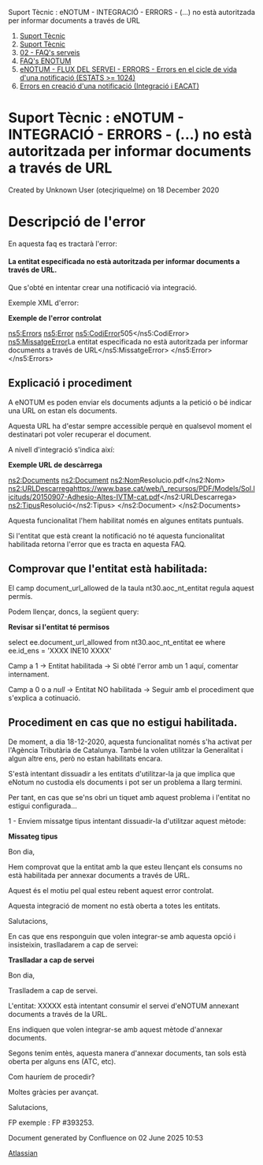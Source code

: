 Suport Tècnic : eNOTUM - INTEGRACIÓ - ERRORS - (...) no està autoritzada per informar documents a través de URL  

1.  [Suport Tècnic](index.html)
2.  [Suport Tècnic](13893782.html)
3.  [02 - FAQ's serveis](26313393.html)
4.  [FAQ's ENOTUM](28705561.html)
5.  [eNOTUM - FLUX DEL SERVEI - ERRORS - Errors en el cicle de vida d'una notificació (ESTATS >= 1024)](36340658.html)
6.  [Errors en creació d'una notificació (Integració i EACAT)](36341306.html)

Suport Tècnic : eNOTUM - INTEGRACIÓ - ERRORS - (...) no està autoritzada per informar documents a través de URL
===============================================================================================================

Created by Unknown User (otecjriquelme) on 18 December 2020

Descripció de l'error
=====================

En aquesta faq es tractarà l'error:

#### La entitat especificada no està autoritzada per informar documents a través de URL.

Que s'obté en intentar crear una notificació via integració.

Exemple XML d'error:

**Exemple de l'error controlat**

<ns5:Errors>     <ns5:Error>
           <ns5:CodiError>505</ns5:CodiError>
           <ns5:MissatgeError>La entitat especificada no està autoritzada per informar documents a través de URL</ns5:MissatgeError>
     </ns5:Error>
</ns5:Errors>

Explicació i procediment
------------------------

A eNOTUM es poden enviar els documents adjunts a la petició o bé indicar una URL on estan els documents.

Aquesta URL ha d'estar sempre accessible perquè en qualsevol moment el destinatari pot voler recuperar el document.

A nivell d'integració s'indica així:

**Exemple URL de descàrrega**

<ns2:Documents>
	<ns2:Document>
		<ns2:Nom>Resolucio.pdf</ns2:Nom>
		<ns2:URLDescarrega>https://www.base.cat/web/\_recursos/PDF/Models/Sol.licituds/20150907-Adhesio-Altes-IVTM-cat.pdf</ns2:URLDescarrega>
		<ns2:Tipus>Resolució</ns2:Tipus>
	</ns2:Document>
</ns2:Documents>

Aquesta funcionalitat l'hem habilitat només en algunes entitats puntuals.

Si l'entitat que està creant la notificació no té aquesta funcionalitat habilitada retorna l'error que es tracta en aquesta FAQ.

Comprovar que l'entitat està habilitada:
----------------------------------------

El camp document\_url\_allowed de la taula nt30.aoc\_nt\_entitat regula aquest permís.

Podem llençar, doncs, la següent query:

**Revisar si l'entitat té permisos**

select ee.document\_url\_allowed 
from nt30.aoc\_nt\_entitat ee
where ee.id\_ens = 'XXXX INE10 XXXX'

Camp a 1 → Entitat habilitada → Si obté l'error amb un 1 aquí, comentar internament.

Camp a 0 o a _null_ → Entitat NO habilitada → Seguir amb el procediment que s'explica a cotinuació.

Procediment en cas que no estigui habilitada.
---------------------------------------------

De moment, a dia 18-12-2020, aquesta funcionalitat només s'ha activat per l'Agència Tributària de Catalunya. També la volen utilitzar la Generalitat i algun altre ens, però no estan habilitats encara.

S'està intentant dissuadir a les entitats d'utilitzar-la ja que implica que eNotum no custodia els documents i pot ser un problema a llarg termini.

Per tant, en cas que se'ns obri un tiquet amb aquest problema i l'entitat no estigui configurada...

1 - Enviem missatge tipus intentant dissuadir-la d'utilitzar aquest mètode:

**Missateg tipus**

Bon dia,

Hem comprovat que la entitat amb la que esteu llençant els consums no està habilitada per annexar documents a través de URL.

Aquest és el motiu pel qual esteu rebent aquest error controlat.

Aquesta integració de moment no està oberta a totes les entitats.

Salutacions,

  

En cas que ens responguin que volen integrar-se amb aquesta opció i insisteixin, traslladarem a cap de servei:

**Traslladar a cap de servei**

Bon dia,

Traslladem a cap de servei.

L'entitat: XXXXX està intentant consumir el servei d'eNOTUM annexant documents a través de la URL.

Ens indiquen que volen integrar-se amb aquest mètode d'annexar documents.

Segons tenim entès, aquesta manera d'annexar documents, tan sols està oberta per alguns ens (ATC, etc).

Com hauríem de procedir?

Moltes gràcies per avançat.

Salutacions,

  

FP exemple : FP #393253.

  

  

  

  

  

Document generated by Confluence on 02 June 2025 10:53

[Atlassian](http://www.atlassian.com/)